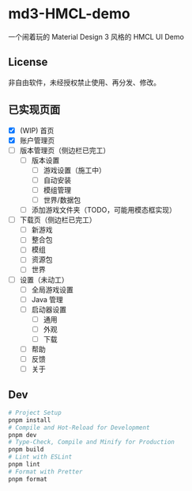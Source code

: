# md3-HMCL-demo

一个闹着玩的 Material Design 3 风格的 HMCL UI Demo

## License

非自由软件，未经授权禁止使用、再分发、修改。

## 已实现页面

- [x] (WIP) 首页
- [x] 账户管理页
- [ ] 版本管理页（侧边栏已完工）
  - [ ] 版本设置
    - [ ] 游戏设置（施工中）
    - [ ] 自动安装
    - [ ] 模组管理
    - [ ] 世界/数据包
  - [ ] 添加游戏文件夹（TODO，可能用模态框实现）
- [ ] 下载页（侧边栏已完工）
  - [ ] 新游戏
  - [ ] 整合包
  - [ ] 模组
  - [ ] 资源包
  - [ ] 世界
- [ ] 设置（未动工）
  - [ ] 全局游戏设置
  - [ ] Java 管理
  - [ ] 启动器设置
    - [ ] 通用
    - [ ] 外观
    - [ ] 下载
  - [ ] 帮助
  - [ ] 反馈
  - [ ] 关于

## Dev

```sh
# Project Setup
pnpm install
# Compile and Hot-Reload for Development
pnpm dev
# Type-Check, Compile and Minify for Production
pnpm build
# Lint with ESLint
pnpm lint
# Format with Pretter
pnpm format
```
